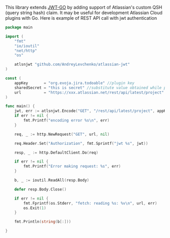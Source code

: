This library extends [JWT-GO](https://github.com/dgrijalva/jwt-go) by adding support of Atlassian's custom QSH (query string hash) claim.
It may be useful for development Atlassian Cloud plugins with Go. Here is example of REST API call with jwt authentication
```Go
package main

import (
	"fmt"
	"io/ioutil"
	"net/http"
	"os"

	atlsnjwt "github.com/AndreyLevchenko/atlassian-jwt"
)

const (
	appKey       = "org.evoja.jira.todoable" //plugin key
	sharedSecret = "this is secret" //substitute value obtained while plugin installation
	url          = "https://xxx.atlassian.net/rest/api/latest/project"
)

func main() {
	jwt, err := atlsnjwt.Encode("GET", "/rest/api/latest/project", appKey, sharedSecret, 0)
	if err != nil {
		fmt.Printf("encoding error %s\n", err)
	}

	req, _ := http.NewRequest("GET", url, nil)

	req.Header.Set("Authorization", fmt.Sprintf("jwt %s", jwt))

	resp, _ := http.DefaultClient.Do(req)

	if err != nil {
		fmt.Printf("Error making request: %s", err)
	}

	b, _ := ioutil.ReadAll(resp.Body)

	defer resp.Body.Close()

	if err != nil {
		fmt.Fprintf(os.Stderr, "fetch: reading %s: %v\n", url, err)
		os.Exit(1)
	}

	fmt.Println(string(b[:]))

}
```

